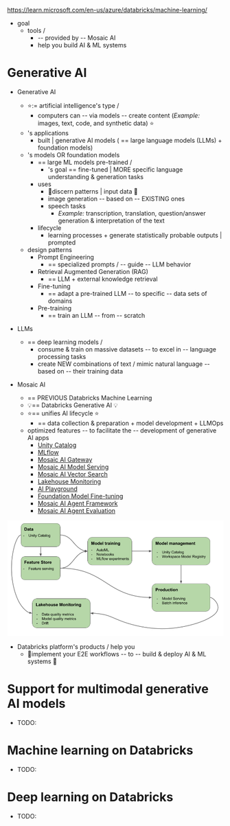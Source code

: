 https://learn.microsoft.com/en-us/azure/databricks/machine-learning/

* goal
  * tools / 
    * -- provided by -- Mosaic AI
    * help you build AI & ML systems 

# Generative AI

* Generative AI
  * ⭐️:= artificial intelligence's type /
    * computers can -- via models -- create content (_Example:_ images, text, code, and synthetic data) ⭐️
  * 's applications
    * built | generative AI models ( == large language models (LLMs) + foundation models)
  * 's models OR foundation models
    * == large ML models pre-trained / 
      * 's goal == fine-tuned | MORE specific language understanding & generation tasks 
    * uses
      * 👀discern patterns | input data 👀
      * image generation -- based on -- EXISTING ones
      * speech tasks
        * _Example:_ transcription, translation, question/answer generation & interpretation of the text
    * lifecycle
      * learning processes + generate statistically probable outputs | prompted
  * design patterns
    * Prompt Engineering
      * == specialized prompts / -- guide -- LLM behavior
    * Retrieval Augmented Generation (RAG)
      * == LLM + external knowledge retrieval
    * Fine-tuning
      * == adapt a pre-trained LLM -- to specific -- data sets of domains
    * Pre-training
      * == train an LLM -- from -- scratch
  
* LLMs
  * == deep learning models / 
    * consume & train on massive datasets -- to excel in -- language processing tasks
    * create NEW combinations of text / mimic natural language -- based on -- their training data

* Mosaic AI
  * == PREVIOUS Databricks Machine Learning
  * 💡== Databricks Generative AI 💡
  * ⭐️== unifies AI lifecycle ⭐
    * ==️ data collection & preparation + model development + LLMOps 
  * optimized features -- to facilitate the -- development of generative AI apps
    * [Unity Catalog](data-governance.unity-catalog.md)
    * [MLflow](mlflow.tracking.md)
    * [Mosaic AI Gateway](ai-gateway.md)
    * [Mosaic AI Model Serving](machine-learning.model-serving.md)
    * [Mosaic AI Vector Search](generative-ai.vector-search.md)
    * [Lakehouse Monitoring](lakehouse-monitoring.md)
    * [AI Playground](large-language-models.ai-playground.md)
    * [Foundation Model Fine-tuning](large-language-models.foundation-model-training.md)
    * [Mosaic AI Agent Framework](generative-ai.retrieval-augmented-generation.md)
    * [Mosaic AI Agent Evaluation](generative-ai.agent-evaluation.md)

![](images/machine-learning-1.png)
  * Databricks platform's products / help you
    * 👀implement your E2E workflows -- to -- build & deploy AI & ML systems 👀

# Support for multimodal generative AI models
* TODO:
 
# Machine learning on Databricks
* TODO:

# Deep learning on Databricks
* TODO: